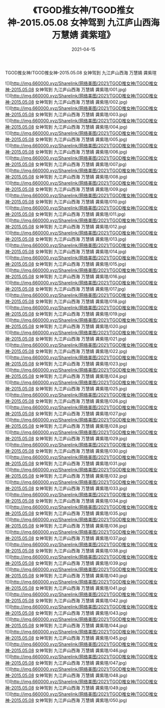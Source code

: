 ﻿---
layout: post
title:  《TGOD推女神/TGOD推女神-2015.05.08 女神驾到 九江庐山西海 万慧婧 龚紫瑄》
date:   2021-04-15
img: http://img.660000.xyz/Sharelink/网络美图/2021/TGOD推女神/TGOD推女神-2015.05.08 女神驾到 九江庐山西海 万慧婧 龚紫瑄/000.jpg
categories: [美女, 清纯, 唯美]
---

TGOD推女神/TGOD推女神-2015.05.08 女神驾到 九江庐山西海 万慧婧 龚紫瑄

 ![](http://img.660000.xyz/Sharelink/网络美图/2021/TGOD推女神/TGOD推女神-2015.05.08 女神驾到 九江庐山西海 万慧婧 龚紫瑄/001.jpg) <br>![](http://img.660000.xyz/Sharelink/网络美图/2021/TGOD推女神/TGOD推女神-2015.05.08 女神驾到 九江庐山西海 万慧婧 龚紫瑄/002.jpg) <br>![](http://img.660000.xyz/Sharelink/网络美图/2021/TGOD推女神/TGOD推女神-2015.05.08 女神驾到 九江庐山西海 万慧婧 龚紫瑄/003.jpg) <br>![](http://img.660000.xyz/Sharelink/网络美图/2021/TGOD推女神/TGOD推女神-2015.05.08 女神驾到 九江庐山西海 万慧婧 龚紫瑄/004.jpg) <br>![](http://img.660000.xyz/Sharelink/网络美图/2021/TGOD推女神/TGOD推女神-2015.05.08 女神驾到 九江庐山西海 万慧婧 龚紫瑄/005.jpg) <br>![](http://img.660000.xyz/Sharelink/网络美图/2021/TGOD推女神/TGOD推女神-2015.05.08 女神驾到 九江庐山西海 万慧婧 龚紫瑄/006.jpg) <br>![](http://img.660000.xyz/Sharelink/网络美图/2021/TGOD推女神/TGOD推女神-2015.05.08 女神驾到 九江庐山西海 万慧婧 龚紫瑄/007.jpg) <br>![](http://img.660000.xyz/Sharelink/网络美图/2021/TGOD推女神/TGOD推女神-2015.05.08 女神驾到 九江庐山西海 万慧婧 龚紫瑄/008.jpg) <br>![](http://img.660000.xyz/Sharelink/网络美图/2021/TGOD推女神/TGOD推女神-2015.05.08 女神驾到 九江庐山西海 万慧婧 龚紫瑄/009.jpg) <br>![](http://img.660000.xyz/Sharelink/网络美图/2021/TGOD推女神/TGOD推女神-2015.05.08 女神驾到 九江庐山西海 万慧婧 龚紫瑄/010.jpg) <br>![](http://img.660000.xyz/Sharelink/网络美图/2021/TGOD推女神/TGOD推女神-2015.05.08 女神驾到 九江庐山西海 万慧婧 龚紫瑄/011.jpg) <br>![](http://img.660000.xyz/Sharelink/网络美图/2021/TGOD推女神/TGOD推女神-2015.05.08 女神驾到 九江庐山西海 万慧婧 龚紫瑄/012.jpg) <br>![](http://img.660000.xyz/Sharelink/网络美图/2021/TGOD推女神/TGOD推女神-2015.05.08 女神驾到 九江庐山西海 万慧婧 龚紫瑄/013.jpg) <br>![](http://img.660000.xyz/Sharelink/网络美图/2021/TGOD推女神/TGOD推女神-2015.05.08 女神驾到 九江庐山西海 万慧婧 龚紫瑄/014.jpg) <br>![](http://img.660000.xyz/Sharelink/网络美图/2021/TGOD推女神/TGOD推女神-2015.05.08 女神驾到 九江庐山西海 万慧婧 龚紫瑄/015.jpg) <br>![](http://img.660000.xyz/Sharelink/网络美图/2021/TGOD推女神/TGOD推女神-2015.05.08 女神驾到 九江庐山西海 万慧婧 龚紫瑄/016.jpg) <br>![](http://img.660000.xyz/Sharelink/网络美图/2021/TGOD推女神/TGOD推女神-2015.05.08 女神驾到 九江庐山西海 万慧婧 龚紫瑄/017.jpg) <br>![](http://img.660000.xyz/Sharelink/网络美图/2021/TGOD推女神/TGOD推女神-2015.05.08 女神驾到 九江庐山西海 万慧婧 龚紫瑄/018.jpg) <br>![](http://img.660000.xyz/Sharelink/网络美图/2021/TGOD推女神/TGOD推女神-2015.05.08 女神驾到 九江庐山西海 万慧婧 龚紫瑄/019.jpg) <br>![](http://img.660000.xyz/Sharelink/网络美图/2021/TGOD推女神/TGOD推女神-2015.05.08 女神驾到 九江庐山西海 万慧婧 龚紫瑄/020.jpg) <br>![](http://img.660000.xyz/Sharelink/网络美图/2021/TGOD推女神/TGOD推女神-2015.05.08 女神驾到 九江庐山西海 万慧婧 龚紫瑄/021.jpg) <br>![](http://img.660000.xyz/Sharelink/网络美图/2021/TGOD推女神/TGOD推女神-2015.05.08 女神驾到 九江庐山西海 万慧婧 龚紫瑄/022.jpg) <br>![](http://img.660000.xyz/Sharelink/网络美图/2021/TGOD推女神/TGOD推女神-2015.05.08 女神驾到 九江庐山西海 万慧婧 龚紫瑄/023.jpg) <br>![](http://img.660000.xyz/Sharelink/网络美图/2021/TGOD推女神/TGOD推女神-2015.05.08 女神驾到 九江庐山西海 万慧婧 龚紫瑄/024.jpg) <br>![](http://img.660000.xyz/Sharelink/网络美图/2021/TGOD推女神/TGOD推女神-2015.05.08 女神驾到 九江庐山西海 万慧婧 龚紫瑄/025.jpg) <br>![](http://img.660000.xyz/Sharelink/网络美图/2021/TGOD推女神/TGOD推女神-2015.05.08 女神驾到 九江庐山西海 万慧婧 龚紫瑄/026.jpg) <br>![](http://img.660000.xyz/Sharelink/网络美图/2021/TGOD推女神/TGOD推女神-2015.05.08 女神驾到 九江庐山西海 万慧婧 龚紫瑄/027.jpg) <br>![](http://img.660000.xyz/Sharelink/网络美图/2021/TGOD推女神/TGOD推女神-2015.05.08 女神驾到 九江庐山西海 万慧婧 龚紫瑄/028.jpg) <br>![](http://img.660000.xyz/Sharelink/网络美图/2021/TGOD推女神/TGOD推女神-2015.05.08 女神驾到 九江庐山西海 万慧婧 龚紫瑄/029.jpg) <br>![](http://img.660000.xyz/Sharelink/网络美图/2021/TGOD推女神/TGOD推女神-2015.05.08 女神驾到 九江庐山西海 万慧婧 龚紫瑄/030.jpg) <br>![](http://img.660000.xyz/Sharelink/网络美图/2021/TGOD推女神/TGOD推女神-2015.05.08 女神驾到 九江庐山西海 万慧婧 龚紫瑄/031.jpg) <br>![](http://img.660000.xyz/Sharelink/网络美图/2021/TGOD推女神/TGOD推女神-2015.05.08 女神驾到 九江庐山西海 万慧婧 龚紫瑄/032.jpg) <br>![](http://img.660000.xyz/Sharelink/网络美图/2021/TGOD推女神/TGOD推女神-2015.05.08 女神驾到 九江庐山西海 万慧婧 龚紫瑄/033.jpg) <br>![](http://img.660000.xyz/Sharelink/网络美图/2021/TGOD推女神/TGOD推女神-2015.05.08 女神驾到 九江庐山西海 万慧婧 龚紫瑄/034.jpg) <br>![](http://img.660000.xyz/Sharelink/网络美图/2021/TGOD推女神/TGOD推女神-2015.05.08 女神驾到 九江庐山西海 万慧婧 龚紫瑄/035.jpg) <br>![](http://img.660000.xyz/Sharelink/网络美图/2021/TGOD推女神/TGOD推女神-2015.05.08 女神驾到 九江庐山西海 万慧婧 龚紫瑄/036.jpg) <br>![](http://img.660000.xyz/Sharelink/网络美图/2021/TGOD推女神/TGOD推女神-2015.05.08 女神驾到 九江庐山西海 万慧婧 龚紫瑄/037.jpg) <br>![](http://img.660000.xyz/Sharelink/网络美图/2021/TGOD推女神/TGOD推女神-2015.05.08 女神驾到 九江庐山西海 万慧婧 龚紫瑄/038.jpg) <br>![](http://img.660000.xyz/Sharelink/网络美图/2021/TGOD推女神/TGOD推女神-2015.05.08 女神驾到 九江庐山西海 万慧婧 龚紫瑄/039.jpg) <br>![](http://img.660000.xyz/Sharelink/网络美图/2021/TGOD推女神/TGOD推女神-2015.05.08 女神驾到 九江庐山西海 万慧婧 龚紫瑄/040.jpg) <br>![](http://img.660000.xyz/Sharelink/网络美图/2021/TGOD推女神/TGOD推女神-2015.05.08 女神驾到 九江庐山西海 万慧婧 龚紫瑄/041.jpg) <br>![](http://img.660000.xyz/Sharelink/网络美图/2021/TGOD推女神/TGOD推女神-2015.05.08 女神驾到 九江庐山西海 万慧婧 龚紫瑄/042.jpg) <br>![](http://img.660000.xyz/Sharelink/网络美图/2021/TGOD推女神/TGOD推女神-2015.05.08 女神驾到 九江庐山西海 万慧婧 龚紫瑄/043.jpg) <br>![](http://img.660000.xyz/Sharelink/网络美图/2021/TGOD推女神/TGOD推女神-2015.05.08 女神驾到 九江庐山西海 万慧婧 龚紫瑄/044.jpg) <br>![](http://img.660000.xyz/Sharelink/网络美图/2021/TGOD推女神/TGOD推女神-2015.05.08 女神驾到 九江庐山西海 万慧婧 龚紫瑄/045.jpg) <br>![](http://img.660000.xyz/Sharelink/网络美图/2021/TGOD推女神/TGOD推女神-2015.05.08 女神驾到 九江庐山西海 万慧婧 龚紫瑄/046.jpg) <br>![](http://img.660000.xyz/Sharelink/网络美图/2021/TGOD推女神/TGOD推女神-2015.05.08 女神驾到 九江庐山西海 万慧婧 龚紫瑄/047.jpg) <br>![](http://img.660000.xyz/Sharelink/网络美图/2021/TGOD推女神/TGOD推女神-2015.05.08 女神驾到 九江庐山西海 万慧婧 龚紫瑄/048.jpg) <br>![](http://img.660000.xyz/Sharelink/网络美图/2021/TGOD推女神/TGOD推女神-2015.05.08 女神驾到 九江庐山西海 万慧婧 龚紫瑄/049.jpg) <br>![](http://img.660000.xyz/Sharelink/网络美图/2021/TGOD推女神/TGOD推女神-2015.05.08 女神驾到 九江庐山西海 万慧婧 龚紫瑄/050.jpg) <br>